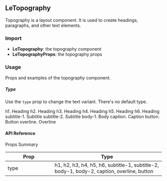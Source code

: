 ## LeTopography

Topography is a layout component. It is used to create headings, paragraphs, and other text elements.

<div>
<LeSourceButton url="https://github.com/hiimlex/leux/tree/main/src/components/LeTopography"></LeSourceButton>
</div>

### Import

<div>
<ImportPreview></ImportPreview>
</div>

- **LeTopography**: the topography component
- **LeTopographyProps**: the topography props

### Usage

Props and examples of the topography component.

##### Type

Use the `type` prop to change the text variant. There's no default type.

<div>
<Topography type="h1">h1. Heading</Topography>
<Topography type="h2">h2. Heading</Topography>
<Topography type="h3">h3. Heading</Topography>
<Topography type="h4">h4. Heading</Topography>
<Topography type="h5">h5. Heading</Topography>
<Topography type="h6">h6. Heading</Topography>
<Topography type="subtitle-1">subtitle-1. Subtitle</Topography>
<Topography type="subtitle-2">subtitle-2. Subtitle</Topography>
<Topography type="body-1">body-1. Body</Topography>
<Topography type="caption">caption. Caption</Topography>
<Topography type="button">button. Button</Topography>
<Topography type="overline">overline. Overline</Topography>
</div>

<div>
<CodePreview></CodePreview>
</div>

#### API Reference

Props Summary

<div>
<table width="100%" border="0">
<thead>
<tr>
<th width="30%">Prop</th>
<th width="70%">Type</th>
</tr>
</thead>
<tbody>
<tr>
<td width="30%">type</td>
<td width="70%">h1, h2, h3, h4, h5, h6, subtitle-1, subtitle-2, body-1, body-2, caption, overline, button</td>
</tr>
</tbody>
</table>
</div>
